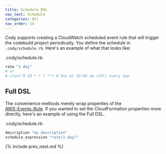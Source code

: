 ```yaml
---
title: Schedule DSL
nav_text: Schedule
categories: dsl
nav_order: 14
---
```


Cody supports creating a CloudWatch scheduled event rule that will trigger the codebuild project periodically.  You define the schedule in `.cody/schedule.rb`. Here's an example of what that looks like:

.cody/schedule.rb:

```ruby
rate "1 day"
# or
# cron("0 10 * * ? *") # Run at 10:00 am (UTC) every day
```

## Full DSL

The convenience methods merely wrap properties of the [AWS::Events::Rule](https://docs.aws.amazon.com/AWSCloudFormation/latest/UserGuide/aws-resource-events-rule.html#cfn-events-rule-description).  If you wanted to set the CloudFormation properties more directly, here's an example of using the Full DSL.

.cody/schedule.rb:

```ruby
description "my description"
schedule_expression "rate(1 day)"
```

{% include prev_next.md %}
